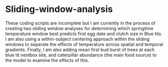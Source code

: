 # Sliding-window-analysis

These coding scripts are incomplete but I am currently in the process of creating two sliding window analyses for determining which springtime temperature window best predicts first egg date and clutch size in Blue tits. I am also using a within-subject centering approach within the sliding windows to separate the effects of temperature across spatial and temporal gradients. Finally, I am also adding mean first bud burst of trees at each blue tit nestbox site, and caterpillar abundance (the main food source) to the model to examine the effects of this.
